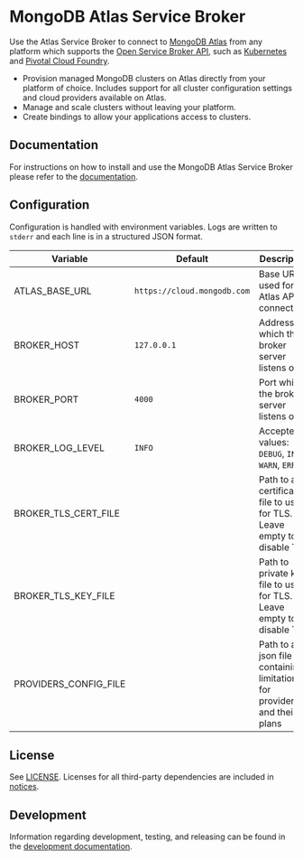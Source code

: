 # MongoDB Atlas Service Broker

Use the Atlas Service Broker to connect to [MongoDB Atlas](https://www.mongodb.com/cloud/atlas) from any platform which supports the [Open Service Broker API](https://www.openservicebrokerapi.org/), such as [Kubernetes](https://kubernetes.io/) and [Pivotal Cloud Foundry](https://pivotal.io/open-service-broker).

- Provision managed MongoDB clusters on Atlas directly from your platform of choice. Includes support for all cluster configuration settings and cloud providers available on Atlas.
- Manage and scale clusters without leaving your platform.
- Create bindings to allow your applications access to clusters.

## Documentation

For instructions on how to install and use the MongoDB Atlas Service Broker please refer to the [documentation](https://docs.mongodb.com/atlas-open-service-broker).

## Configuration

Configuration is handled with environment variables. Logs are written to
`stderr` and each line is in a structured JSON format.

| Variable | Default | Description |
| -------- | ------- | ----------- |
| ATLAS_BASE_URL | `https://cloud.mongodb.com` | Base URL used for Atlas API connections |
| BROKER_HOST | `127.0.0.1` | Address which the broker server listens on |
| BROKER_PORT | `4000` | Port which the broker server listens on |
| BROKER_LOG_LEVEL | `INFO` | Accepted values: `DEBUG`, `INFO`, `WARN`, `ERROR` |
| BROKER_TLS_CERT_FILE | | Path to a certificate file to use for TLS. Leave empty to disable TLS. |
| BROKER_TLS_KEY_FILE | | Path to private key file to use for TLS. Leave empty to disable TLS. |
| PROVIDERS_CONFIG_FILE | | Path to a json file containing limitations for providers and their plans |

## License

See [LICENSE](LICENSE). Licenses for all third-party dependencies are included in [notices](notices).

## Development

Information regarding development, testing, and releasing can be found in the [development documentation](dev).
